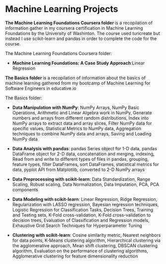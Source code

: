 # Machine Learning Projects
<p>
 <b>The Machine Learning Foundations Coursera folder </b> is a recopilation of information gather in my coursera certification in Machine Learning Foundations by the University of Washinton.
The course used turicreate but instead I use scikit-learn and pandas in order to complete the code for the course.
 </p>
 The Machine Learning Foundations Coursera folder:
<ul>
 <li><b>Machine Learning Foundations: A Case Study Approach</b>:Linear Regression</li>
 </ul>
<p>
 <b>The Basics folder </b> is a recopilation of information about the basics of machine learning gathered from my bootcamp of Machine Learning for Software Engineers in educative.io 
 </p>
The Basics folder:
<ul>
 <li><b>Data Manipulation with NumPy</b>: NumPy Arrays, NumPy Basic Operations, Arithmetic and Linear Algebra work in NumPy, Generate numbers and arrays from different random distributions, Index into NumPy arrays to extract data and array slices, Filter NumPy data for specific values, Statistical Metrics to NumPy data, Aggregation techniques to combine NumPy data and arrays, Saving and Loading NumPy data </li>
 </ul>
 <ul>
 <li><b>Data Analysis with pandas</b>: pandas Series object for 1-D data, pandas DataFrame object for 2-D data, concatenation and merging, indexing, Read from and write to different types of files in pandas, grouping, feature types, filter DataFrames, sort DataFrames, statistical metrics for data, pyplot API from Matplotlib, converted to 2-D NumPy arrays</li>
 </ul>
 <ul>
  <li><b>Data Preprocessing with scikit-learn</b>: Data Standardization, Range Scaling, Robust scaling, Data Normalization, Data Imputation, PCA, PCA components</li>
 </ul>
  <ul>
  <li><b>Data Modeling with scikit-learn</b>: Linear Regression, Ridge Regression, Regularization with LASSO regression, Bayesian regression techniques, Logistic Regression for Classification Tasks, Decision Trees, Training and Testing sets, K-Fold cross-validation, K-Fold cross-validation to decision trees, Evaluation of Classification and Regression models, Exhaustive Grid Search Techniques for Hyperparameter Tuning</li>
 </ul>
   <ul>
 <li><b>Clustering with scikit-learn</b>: Cosine similarity metric,  Nearest neighbors for data points, K-Means clustering algorithm, Hierarchical clustering via the agglomerative approach, Mean shift clustering, DBSCAN clustering algorithm, Evaluation on the performance of clustering algorithms, Agglomerative clustering for feature dimensionality reduction</li>
 </ul>
 

